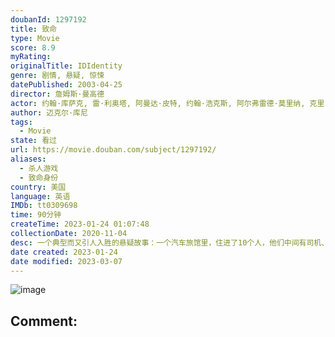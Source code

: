 ```yaml
---
doubanId: 1297192
title: 致命
type: Movie
score: 8.9
myRating: 
originalTitle: IDIdentity
genre: 剧情, 悬疑, 惊悚
datePublished: 2003-04-25
director: 詹姆斯·曼高德
actor: 约翰·库萨克, 雷·利奥塔, 阿曼达·皮特, 约翰·浩克斯, 阿尔弗雷德·莫里纳, 克里·杜瓦尔, 约翰·, 威廉姆·李·斯科特, 杰克·布塞, 普路特·泰勒·文斯, 瑞贝卡·德·莫妮, 卡门·阿尔根齐亚诺, 马绍尔·贝尔, 莱拉·肯泽尔, 马特·莱斯切尔, 布莱特·罗尔, 霍尔姆斯·奥斯本, 弗雷德里克·科芬, 乔·哈特, 迈克尔·赫希, 泰伦斯·伯尼·海恩斯
author: 迈克尔·库尼
tags:
  - Movie
state: 看过
url: https://movie.douban.com/subject/1297192/
aliases:
  - 杀人游戏
  - 致命身份
country: 美国
language: 英语
IMDb: tt0309698
time: 90分钟
createTime: 2023-01-24 01:07:48
collectionDate: 2020-11-04
desc: 一个典型而又引人入胜的悬疑故事：一个汽车旅馆里，住进了10个人，他们中间有司机、妓女、过气女星、夫妇、警探和他的犯人，还有神秘的旅馆经理。这天风雨大作，通讯中断，10人被困在了旅馆里，惊悚的故事开始了...
date created: 2023-01-24
date modified: 2023-03-07
---
```


![image](p2558364386.jpg)

Comment:
---
